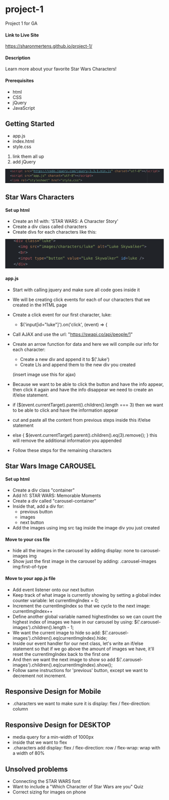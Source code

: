 # project-1
Project 1 for GA

#### Link to Live Site
https://sharonmertens.github.io/project-1/

#### Description
Learn more about your favorite Star Wars Characters!

#### Prerequisites

- html
- CSS
- jQuery
- JavaScript

## Getting Started
- app.js
- index.html
- style.css

1. link them all up
2. add jQuery

![](images/RM_Images/Linkup.png)

## Star Wars Characters

#### Set up html
- Create an h1 with: 'STAR WARS: A Character Story'
- Create a div class called characters
- Create divs for each characters like this:

![](images/RM_Images/luke.png)


#### app.js
- Start with calling jquery and make sure all code goes inside it
- We will be creating click events for each of our characters that we created in the HTML page
- Create a click event for our first character, luke:
  - $('input[id="luke"]').on('click', (event) => {
- Call AJAX and use the url: "https://swapi.co/api/people/1"
- Create an arrow function for data and here we will compile our info for each character:
  - Create a new div and append it to $('.luke')
  - Create LIs and append them to the new div you created

  (insert image use this for ajax)

- Because we want to be able to click the button and have the info appear, then click it again and have the info disappear we need to create an if/else statement.

- if ($(event.currentTarget).parent().children().length === 3) then we want to be able to click and have the information appear

- cut and paste all the content from previous steps inside this if/else statement

- else { $(event.currentTarget).parent().children().eq(3).remove(); } this will remove the additional information you appended

- Follow these steps for the remaining characters

## Star Wars Image CAROUSEL

#### Set up html
- Create a div class "container"
- Add h1: STAR WARS: Memorable Moments
- Create a div called "carousel-container"
- Inside that, add a div for:
  - previous button
  - images
  - next button
- Add the images using img src tag inside the image div you just created

#### Move to your css file
- hide all the images in the carousel by adding display: none to carousel-images img
- Show just the first image in the  carousel by adding: .carousel-images img:first-of-type

#### Move to your app.js file
- Add event listener onto our next button
- Keep track of what image is currently showing by setting a global index counter variable: let currentImgIndex = 0;
- Increment the currentImgIndex so that we cycle to the next image: currentImgIndex++
- Define another global variable named highestIndex so we can count the highest index of images we have in our carousel by using: $('.carousel-images').children().length - 1;
- We want the current image to hide so add: $('.carousel-images').children().eq(currentImgIndex).hide;
- Inside our event handler for our next class, let's write an if/else statement so that if we go above the amount of images we have, it'll reset the currentImgIndex back to the first one
- And then we want the next image to show so add $('.carousel-images').children().eq(currentImgIndex).show();
- Follow same instructions for 'previous' button, except we want to decrement not increment.

## Responsive Design for Mobile
- .characters we want to make sure it is display: flex / flex-direction: column

## Responsive Design for DESKTOP
- media query for a min-width of 1000px
- inside that we want to flex
- .characters add display: flex / flex-direction: row / flex-wrap: wrap with a width of 80%

## Unsolved problems
- Connecting the STAR WARS font
- Want to include a "Which Character of Star Wars are you" Quiz
- Correct sizing for images on phone
